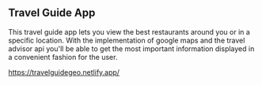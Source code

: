 ## Travel Guide App

This travel guide app lets you view the best restaurants around you or in a specific location. With the implementation of google maps and the travel advisor api you'll be able to get the most important information displayed in a convenient fashion for the user.

https://travelguidegeo.netlify.app/
